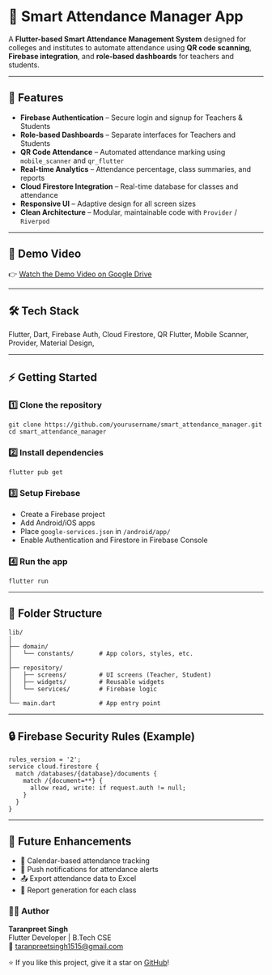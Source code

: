 <!DOCTYPE html>
<html lang="en">

<body>

  <h1>📲 Smart Attendance Manager App</h1>
  <p>
    A <strong>Flutter-based Smart Attendance Management System</strong> designed for colleges and institutes to automate attendance using 
    <strong>QR code scanning</strong>, <strong>Firebase integration</strong>, and <strong>role-based dashboards</strong> for teachers and students.
  </p>

  <hr>

  <h2>🚀 Features</h2>
  <ul>
    <li><strong>Firebase Authentication</strong> – Secure login and signup for Teachers & Students</li>
    <li><strong>Role-based Dashboards</strong> – Separate interfaces for Teachers and Students</li>
    <li><strong>QR Code Attendance</strong> – Automated attendance marking using <code>mobile_scanner</code> and <code>qr_flutter</code></li>
    <li><strong>Real-time Analytics</strong> – Attendance percentage, class summaries, and reports</li>
    <li><strong>Cloud Firestore Integration</strong> – Real-time database for classes and attendance</li>
    <li><strong>Responsive UI</strong> – Adaptive design for all screen sizes</li>
    <li><strong>Clean Architecture</strong> – Modular, maintainable code with <code>Provider</code> / <code>Riverpod</code></li>
  </ul>

  <hr>

  <h2>🎥 Demo Video</h2>
  <p>
    👉 <a href="https://drive.google.com/file/d/1KPxovg_DiCP2bZPrcyDAteDYWFWJgwXD/view?usp=drivesdk" target="_blank">
      Watch the Demo Video on Google Drive
    </a>
  </p>

  <hr>

  <h2>🛠️ Tech Stack</h2>
  <p>
    <span class="badge">Flutter,</span>
    <span class="badge">Dart,</span>
    <span class="badge">Firebase Auth,</span>
    <span class="badge">Cloud Firestore,</span>
    <span class="badge">QR Flutter,</span>
    <span class="badge">Mobile Scanner,</span>
    <span class="badge">Provider,</span>
    <span class="badge">Material Design,</span>
  </p>

  <hr>

  <h2>⚡ Getting Started</h2>
  <h3>1️⃣ Clone the repository</h3>
  <pre><code>git clone https://github.com/yourusername/smart_attendance_manager.git
cd smart_attendance_manager</code></pre>

  <h3>2️⃣ Install dependencies</h3>
  <pre><code>flutter pub get</code></pre>

  <h3>3️⃣ Setup Firebase</h3>
  <ul>
    <li>Create a Firebase project</li>
    <li>Add Android/iOS apps</li>
    <li>Place <code>google-services.json</code> in <code>/android/app/</code></li>
    <li>Enable Authentication and Firestore in Firebase Console</li>
  </ul>

  <h3>4️⃣ Run the app</h3>
  <pre><code>flutter run</code></pre>

  <hr>

  <h2>🧩 Folder Structure</h2>
  <pre><code>lib/
│
├── domain/
│   └── constants/       # App colors, styles, etc.
│
├── repository/
│   ├── screens/         # UI screens (Teacher, Student)
│   ├── widgets/         # Reusable widgets
│   └── services/        # Firebase logic
│
└── main.dart            # App entry point
</code></pre>

  <hr>

  <h2>🔒 Firebase Security Rules (Example)</h2>
  <pre><code>rules_version = '2';
service cloud.firestore {
  match /databases/{database}/documents {
    match /{document=**} {
      allow read, write: if request.auth != null;
    }
  }
}
</code></pre>

  <hr>

  <h2>🧠 Future Enhancements</h2>
  <ul>
    <li>📅 Calendar-based attendance tracking</li>
    <li>🔔 Push notifications for attendance alerts</li>
    <li>📤 Export attendance data to Excel</li>
    <li>🧾 Report generation for each class</li>
  </ul>

  <div class="author">
    <h3>👨‍💻 Author</h3>
    <p><strong>Taranpreet Singh</strong><br>
    Flutter Developer | B.Tech CSE<br>
    📧 <a href="taranpreetsingh1515@gmail.com">taranpreetsingh1515@gmail.com</a><br>
  </div>

  <p>⭐ If you like this project, give it a star on <a href="https://github.com/yourusername/smart_attendance_manager">GitHub</a>!</p>

</body>
</html>
